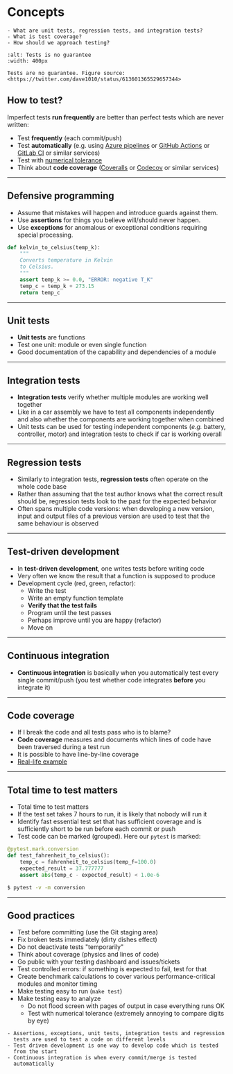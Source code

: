 # Concepts

```{questions}
- What are unit tests, regression tests, and integration tests?
- What is test coverage?
- How should we approach testing?
```

```{figure} img/unit-testing.jpg
:alt: Tests is no guarantee
:width: 400px

Tests are no guarantee. Figure source: <https://twitter.com/dave1010/status/613601365529657344>
```


## How to test?

Imperfect tests **run frequently** are better than perfect tests which are
never written:
- Test **frequently** (each commit/push)
- Test **automatically** (e.g. using
  [Azure pipelines](https://azure.microsoft.com/en-us/services/devops/pipelines/) or
  [GitHub Actions](https://github.com/marketplace?type=actions) or [GitLab CI](https://docs.gitlab.com/ee/ci/) or similar services)
- Test with [numerical tolerance](http://www.smbc-comics.com/comic/2013-06-05)
- Think about **code coverage** ([Coveralls](https://coveralls.io) or [Codecov](https://codecov.io) or similar services)

---

## Defensive programming

- Assume that mistakes will happen and introduce guards against them.
- Use **assertions** for things you believe will/should never happen.
- Use **exceptions** for anomalous or exceptional conditions requiring
  special processing.

```python
def kelvin_to_celsius(temp_k):
    """
    Converts temperature in Kelvin
    to Celsius.
    """
    assert temp_k >= 0.0, "ERROR: negative T_K"
    temp_c = temp_k + 273.15
    return temp_c
```

---

## Unit tests

- **Unit tests** are functions
- Test one unit: module or even single function
- Good documentation of the capability and dependencies of a module

---

## Integration tests

- **Integration tests** verify whether multiple modules are working well together
- Like in a car assembly we have to test all components independently and also whether the components are working together when combined
- Unit tests can be used for testing independent components (_e.g._ battery, controller, motor) and integration tests to check if car is working overall

---

## Regression tests

- Similarly to integration tests, **regression tests** often operate on the
  whole code base
- Rather than assuming that the test author knows what the correct
  result should be, regression tests look to the past for the expected behavior
- Often spans multiple code versions: when developing a new version, input
  and output files of a previous version are used to test that the same
  behaviour is observed

---

## Test-driven development

- In **test-driven development**, one writes tests before writing code
- Very often we know the result that a function is supposed to produce
- Development cycle (red, green, refactor):
    - Write the test
    - Write an empty function template
    - **Verify that the test fails**
    - Program until the test passes
    - Perhaps improve until you are happy (refactor)
    - Move on

---

## Continuous integration

- **Continuous integration** is basically when you automatically test
  every single commit/push (you test whether code integrates **before** you integrate it)

---

## Code coverage

- If I break the code and all tests pass who is to blame?
- **Code coverage** measures and documents which lines of code have been traversed during a test run
- It is possible to have line-by-line coverage
- [Real-life example](https://coveralls.io/github/bast/runtest)

---

## Total time to test matters

- Total time to test matters
- If the test set takes 7 hours to run, it is likely that nobody will run it
- Identify fast essential test set that has sufficient coverage and is sufficiently
  short to be run before each commit or push
- Test code can be marked (grouped). Here our `pytest` is marked:

```python
@pytest.mark.conversion
def test_fahrenheit_to_celsius():
    temp_c = fahrenheit_to_celsius(temp_f=100.0)
    expected_result = 37.777777
    assert abs(temp_c - expected_result) < 1.0e-6
```

```sh
$ pytest -v -m conversion
```

---

## Good practices

- Test before committing (use the Git staging area)
- Fix broken tests immediately (dirty dishes effect)
- Do not deactivate tests "temporarily"
- Think about coverage (physics and lines of code)
- Go public with your testing dashboard and issues/tickets
- Test controlled errors: if something is expected to fail, test for that
- Create benchmark calculations to cover various performance-critical modules and monitor timing
- Make testing easy to run (`make test`)
- Make testing easy to analyze
    - Do not flood screen with pages of output in case everything runs OK
    - Test with numerical tolerance (extremely annoying to compare digits by eye)


```{keypoints}
- Assertions, exceptions, unit tests, integration tests and regression
  tests are used to test a code on different levels
- Test driven development is one way to develop code which is tested
  from the start
- Continuous integration is when every commit/merge is tested
  automatically
```
